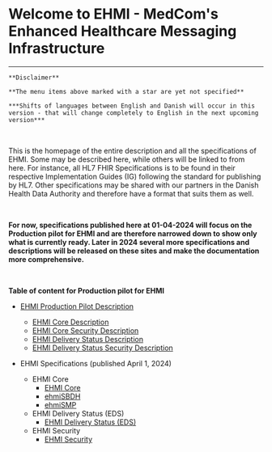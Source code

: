 # Welcome to EHMI - MedCom's Enhanced Healthcare Messaging Infrastructure

***

    **Disclaimer** 
    
    **The menu items above marked with a star are yet not specified**
    
    ***Shifts of languages between English and Danish will occur in this version - that will change completely to English in the next upcoming version***
    
<br/> 


This is the homepage of the entire description and all the specifications of EHMI. Some may be described here, while others will be linked to from here. For instance, all HL7 FHIR Specifications is to be found in their respective Implementation Guides (IG) following the standard for publishing by HL7. Other specifications may be shared with our partners in the Danish Health Data Authority and therefore have a format that suits them as well.

<br/> 

**For now, specifications published here at 01-04-2024 will focus on the Production pilot for EHMI and are therefore narrowed down to show only what is currently ready. Later in 2024 several more specifications and descriptions will be released on these sites and make the documentation more comprehensive.**
   
<br/> 


**Table of content for Production pilot for EHMI**

- [EHMI Production Pilot Description](/assets/documents/production-pilot/index.md)
  - [EHMI Core Description](/assets/documents/production-pilot/index.md#ehmi-core-description)
  - [EHMI Core Security Description](/assets/documents/production-pilot/index.md#ehmi-core-security-description)
  - [EHMI Delivery Status Description](/assets/documents/production-pilot/index.md#ehmi-delivery-status-description)
  - [EHMI Delivery Status Security Description](/assets/documents/production-pilot/index.md#ehmi-delivery-status-security-description)

- EHMI Specifications (published April 1, 2024)
  - EHMI Core
    - [EHMI Core](/assets/documents/ecore/index.md)
    - [ehmiSBDH](/assets/documents/ecore/ehmiSBDH/index.md)
    - [ehmiSMP](/assets/documents/ecore/ehmiSMP/index.md)
  - EHMI Delivery Status (EDS)
    - [EHMI Delivery Status (EDS)](/assets/documents/eds/index.md)
  - EHMI Security
    - [EHMI Security](/assets/documents/security/index.md)

<br/> 

